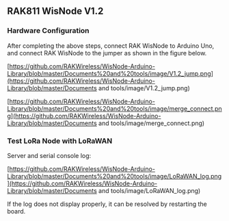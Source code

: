 ## RAK811 WisNode V1.2

### Hardware Configuration

After completing the above steps, connect RAK WisNode to Arduino Uno, and connect RAK WisNode to the jumper as shown in the figure below.

[https://github.com/RAKWireless/WisNode-Arduino-Library/blob/master/Documents%20and%20tools/image/V1.2_jump.png](https://github.com/RAKWireless/WisNode-Arduino-Library/blob/master/Documents and tools/image/V1.2_jump.png)

[https://github.com/RAKWireless/WisNode-Arduino-Library/blob/master/Documents%20and%20tools/image/merge_connect.png](https://github.com/RAKWireless/WisNode-Arduino-Library/blob/master/Documents and tools/image/merge_connect.png)

### Test LoRa Node with LoRaWAN

Server and serial console log:

[https://github.com/RAKWireless/WisNode-Arduino-Library/blob/master/Documents%20and%20tools/image/LoRaWAN_log.png](https://github.com/RAKWireless/WisNode-Arduino-Library/blob/master/Documents and tools/image/LoRaWAN_log.png)

If the log does not display properly, it can be resolved by restarting the board.